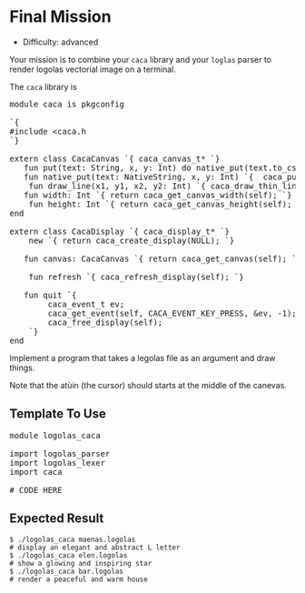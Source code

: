 # Final Mission

* Difficulty: advanced

Your mission is to combine your `caca` library and your `loglas` parser to render logolas vectorial image on a terminal.

The `caca` library is

<!--~~~nit
module caca is pkgconfig

`{
#include <caca.h>
`}

extern class CacaCanvas `{ caca_canvas_t* `}
	fun put(text: String, x, y: Int) do native_put(text.to_cstring, x, y)
	fun native_put(text: NativeString, x, y: Int) `{  caca_put_str(self, x, y, text); `}
	fun draw_line(x1, y1, x2, y2: Int) `{ caca_draw_thin_line (self, x1, y1, x2, y2); `}
	fun width: Int `{ return caca_get_canvas_width(self); `}
	fun height: Int `{ return caca_get_canvas_height(self); `}
end

extern class CacaDisplay `{ caca_display_t* `}
	new `{ return caca_create_display(NULL); `}

	fun canvas: CacaCanvas `{ return caca_get_canvas(self); `}

	fun refresh `{ caca_refresh_display(self); `}

	fun quit `{
		caca_event_t ev;
		caca_get_event(self, CACA_EVENT_KEY_PRESS, &ev, -1);
		caca_free_display(self);
	`}
end
~~~-->

<pre class="hl"><span class="hl kwa">module</span> caca <span class="hl kwa">is</span> pkgconfig

<span class="hl str">`{</span>
<span class="hl str">#include &lt;caca.h</span>
<span class="hl str">`</span><span class="hl opt">}</span>

<span class="hl kwa">extern class</span> <span class="hl kwb">CacaCanvas</span> <span class="hl str">`</span><span class="hl esc">{ caca_canvas_t* `}</span>
<span class="hl str">	fun put(text: String, x, y: Int) do native_put(text.to_cstring, x, y)</span>
<span class="hl str">	fun native_put(text: NativeString, x, y: Int) `</span><span class="hl esc">{  caca_put_str(self, x, y, text); `}</span>
	<span class="hl kwa">fun</span> draw_line<span class="hl opt">(</span>x1<span class="hl opt">,</span> y1<span class="hl opt">,</span> x2<span class="hl opt">,</span> y2<span class="hl opt">:</span> <span class="hl kwb">Int</span><span class="hl opt">)</span> <span class="hl str">`</span><span class="hl esc">{ caca_draw_thin_line (self, x1, y1, x2, y2); `}</span>
<span class="hl str">	fun width: Int `</span><span class="hl esc">{ return caca_get_canvas_width(self); `}</span>
	<span class="hl kwa">fun</span> height<span class="hl opt">:</span> <span class="hl kwb">Int</span> <span class="hl str">`</span><span class="hl esc">{ return caca_get_canvas_height(self); `}</span>
<span class="hl str">end</span>
<span class="hl str"></span>
<span class="hl str">extern class CacaDisplay `</span><span class="hl esc">{ caca_display_t* `}</span>
	<span class="hl kwa">new</span> <span class="hl str">`</span><span class="hl esc">{ return caca_create_display(NULL); `}</span>
<span class="hl str"></span>
<span class="hl str">	fun canvas: CacaCanvas `</span><span class="hl esc">{ return caca_get_canvas(self); `}</span>

	<span class="hl kwa">fun</span> refresh <span class="hl str">`</span><span class="hl esc">{ caca_refresh_display(self); `}</span>
<span class="hl str"></span>
<span class="hl str">	fun quit `</span><span class="hl opt">{</span>
		caca_event_t ev<span class="hl opt">;</span>
		caca_get_event<span class="hl opt">(</span><span class="hl kwa">self</span><span class="hl opt">,</span> <span class="hl kwb">CACA_EVENT_KEY_PRESS</span><span class="hl opt">, &amp;</span>ev<span class="hl opt">, -</span><span class="hl num">1</span><span class="hl opt">);</span>
		caca_free_display<span class="hl opt">(</span><span class="hl kwa">self</span><span class="hl opt">);</span>
	<span class="hl str">`}</span>
<span class="hl str">end</span>
</pre>

Implement a program that takes a legolas file as an argument and draw things.

Note that the atùin (the cursor) should starts at the middle of the canevas.

## Template To Use

<!--~~~nit
module logolas_caca

import logolas_parser 
import logolas_lexer
import caca

# CODE HERE
~~~-->

<pre class="hl"><span class="hl kwa">module</span> logolas_caca

<span class="hl kwa">import</span> logolas_parser 
<span class="hl kwa">import</span> logolas_lexer
<span class="hl kwa">import</span> caca

<span class="hl slc"># CODE HERE</span>
</pre>

## Expected Result

    $ ./logolas_caca maenas.logolas
    # display an elegant and abstract L letter
    $ ./logolas_caca elen.logolas
    # show a glowing and inspiring star
    $ ./logolas_caca bar.logolas
    # render a peaceful and warm house

